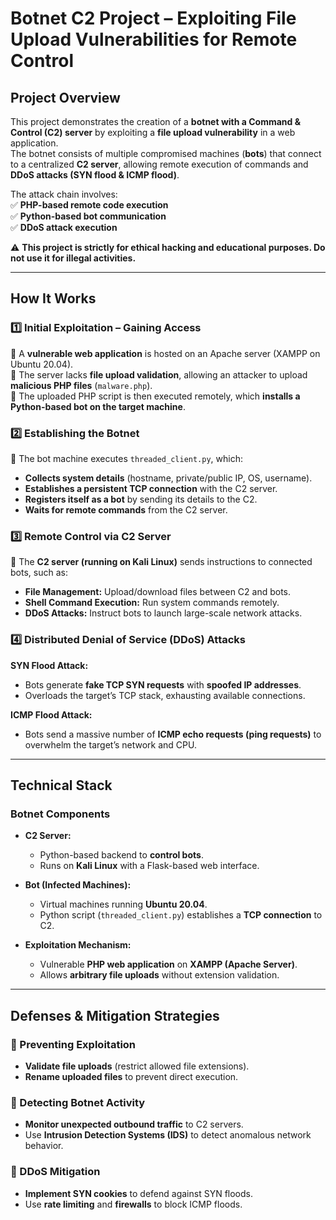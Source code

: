 # **Botnet C2 Project – Exploiting File Upload Vulnerabilities for Remote Control**  

## **Project Overview**  
This project demonstrates the creation of a **botnet with a Command & Control (C2) server** by exploiting a **file upload vulnerability** in a web application.  
The botnet consists of multiple compromised machines (**bots**) that connect to a centralized **C2 server**, allowing remote execution of commands and **DDoS attacks (SYN flood & ICMP flood)**.  

The attack chain involves:  
✅ **PHP-based remote code execution**  
✅ **Python-based bot communication**  
✅ **DDoS attack execution**  

⚠️ **This project is strictly for ethical hacking and educational purposes. Do not use it for illegal activities.**  

---

## **How It Works**  

### 1️⃣ **Initial Exploitation – Gaining Access**  
🔹 A **vulnerable web application** is hosted on an Apache server (XAMPP on Ubuntu 20.04).  
🔹 The server lacks **file upload validation**, allowing an attacker to upload **malicious PHP files** (`malware.php`).  
🔹 The uploaded PHP script is then executed remotely, which **installs a Python-based bot on the target machine**.  

### 2️⃣ **Establishing the Botnet**  
🔹 The bot machine executes `threaded_client.py`, which:  
   - **Collects system details** (hostname, private/public IP, OS, username).  
   - **Establishes a persistent TCP connection** with the C2 server.  
   - **Registers itself as a bot** by sending its details to the C2.  
   - **Waits for remote commands** from the C2 server.  

### 3️⃣ **Remote Control via C2 Server**  
🔹 The **C2 server (running on Kali Linux)** sends instructions to connected bots, such as:  
   - **File Management:** Upload/download files between C2 and bots.  
   - **Shell Command Execution:** Run system commands remotely.  
   - **DDoS Attacks:** Instruct bots to launch large-scale network attacks.  

### 4️⃣ **Distributed Denial of Service (DDoS) Attacks**  
 **SYN Flood Attack:**  
   - Bots generate **fake TCP SYN requests** with **spoofed IP addresses**.  
   - Overloads the target’s TCP stack, exhausting available connections.  

 **ICMP Flood Attack:**  
   - Bots send a massive number of **ICMP echo requests (ping requests)** to overwhelm the target’s network and CPU.  

---

##  **Technical Stack**  

### **Botnet Components**  
- **C2 Server:**  
  - Python-based backend to **control bots**.  
  - Runs on **Kali Linux** with a Flask-based web interface.  

- **Bot (Infected Machines):**  
  - Virtual machines running **Ubuntu 20.04**.  
  - Python script (`threaded_client.py`) establishes a **TCP connection** to C2.  

- **Exploitation Mechanism:**  
  - Vulnerable **PHP web application** on **XAMPP (Apache Server)**.  
  - Allows **arbitrary file uploads** without extension validation.  

---

## Defenses & Mitigation Strategies  

### 🔹 Preventing Exploitation  
- **Validate file uploads** (restrict allowed file extensions).  
- **Rename uploaded files** to prevent direct execution.  

### 🔹 Detecting Botnet Activity  
- **Monitor unexpected outbound traffic** to C2 servers.  
- Use **Intrusion Detection Systems (IDS)** to detect anomalous network behavior.  

### 🔹 DDoS Mitigation  
- **Implement SYN cookies** to defend against SYN floods.  
- Use **rate limiting** and **firewalls** to block ICMP floods.  

